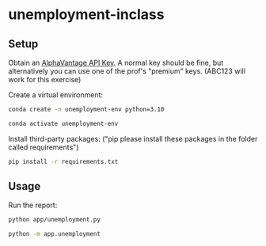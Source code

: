 # unemployment-inclass


## Setup

Obtain an [AlphaVantage API Key](https://www.alphavantage.co/support/#api-key). A normal key should be fine, but alternatively you can use one of the prof's "premium" keys. (ABC123 will work for this exercise)

Create a virtual environment:

```sh
conda create -n unemployment-env python=3.10
```

```sh
conda activate unemployment-env
```

Install third-party packages:
("pip please install these packages in the folder called requirements")

```sh
pip install -r requirements.txt
```

## Usage

Run the report:

```sh
python app/unemployment.py

python -m app.unemployment
```